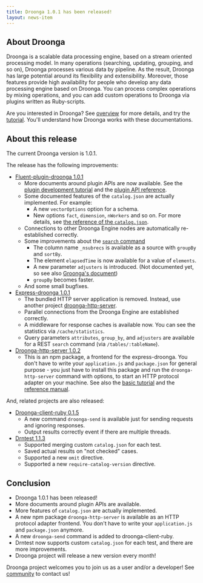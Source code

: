 ```yaml
---
title: Droonga 1.0.1 has been released!
layout: news-item
---
```


## About Droonga

Droonga is a scalable data processing engine, based on a stream oriented processing model. In many operations (searching, updating, grouping, and so on), Droonga processes various data by pipeline. As the result, Droonga has large potential around its flexibility and extensibility. Moreover, those features provide high availability for people who develop any data processing engine based on Droonga. You can process complex operations by mixing operations, and you can add custom operations to Droonga via plugins written as Ruby-scripts.

Are you interested in Droonga? See [overview](/overview/) for more details, and try the [tutorial](/tutorial/). You'll understand how Droonga works with these documentations.

## About this release

The current Droonga version is 1.0.1.

The release has the following improvements:

 * [Fluent-plugin-droonga 1.0.1][fluent-plugin-droonga]
   * More documents around plugin APIs are now available.
     See the [plugin development tutorial][] and the [plugin API reference][].
   * Some documented features of the `catalog.json` are actually implemented. For example:
     * A new `vectorOptions` option for a schema.
     * New options `fact`, `dimension`, `nWorkers` and so on.
     For more details, see [the reference of the `catalog.json`][catalog].
   * Connections to other Droonga Engine nodes are automatically re-established correctly.
   * Some improvements about the [`search` command][search]
     * The column name `_nsubrecs` is available as a source with `groupBy` and `sortBy`.
     * The element `elapsedTime` is now available for a value of `elements`.
     * A new parameter `adjusters` is introduced. (Not documented yet, so see also [Groonga's document](http://groonga.org/docs/reference/commands/select.html#select-adjuster))
     * `groupBy` becomes faster.
   * And some small bugfixes.
 * [Express-droonga 1.0.1][express-droonga]
   * The bundled HTTP server application is removed.
     Instead, use another project [droonga-http-server][].
   * Parallel connections from the Droonga Engine are established correctly.
   * A middleware for response caches is available now.
     You can see the statistics via `/cache/statistics`.
   * Query parameters `attributes`, `group_by`, and `adjusters` are available for a REST `search` command (via `/tables/:tableName`).
 * [Droonga-http-server 1.0.2][droonga-http-server]
   * This is an npm package, a frontend for the express-droonga.
     You don't have to write your `application.js` and `package.json` for general purpose - you just have to install this package and run the `droonga-http-server` command with options, to start an HTTP protocol adapter on your machine.
     See also the [basic tutorial](/tutorial/basic/) and the [reference manual][http-server].

And, related projects are also released:

 * [Droonga-client-ruby 0.1.5][droonga-client-ruby]
   * A new command `droonga-send` is available just for sending requests and ignoring responses.
   * Output results correctly event if there are multiple threads.
 * [Drntest 1.1.3][drntest]
   * Supported merging custom `catalog.json` for each test.
   * Saved actual results on "not checked" cases.
   * Supported a new `omit` directive.
   * Supported a new `require-catalog-version` directive.

## Conclusion

 * Droonga 1.0.1 has been released!
 * More documents around plugin APIs are available.
 * More features of `catalog.json` are actually implemented.
 * A new npm package `droonga-http-server` is available as an HTTP protocol adapter frontend.
   You don't have to write your `application.js` and `package.json` anymore.
 * A new `droonga-send` command is added to droonga-client-ruby.
 * Drntest now supports custom `catalog.json` for each test, and there are more improvements.
 * Droonga project will release a new version every month!

Droonga project welcomes you to join us as a user and/or a developer! See [community][] to contact us!

  [community]: /community/
  [search]: /reference/commands/search/
  [basic tutorial]: /tutorial/basic/
  [plugin development tutorial]: /tutorial/plugin-development/
  [plugin API reference]: /reference/plugin/
  [catalog]: /reference/catalog/
  [http-server]: /reference/http-server/
  [fluent-plugin-droonga]: https://github.com/droonga/fluent-plugin-droonga
  [droonga-http-server]: https://github.com/droonga/droonga-http-server
  [express-droonga]: https://github.com/droonga/express-droonga
  [droonga-client-ruby]: https://github.com/droonga/droonga-client-ruby
  [drntest]: https://github.com/droonga/drntest
